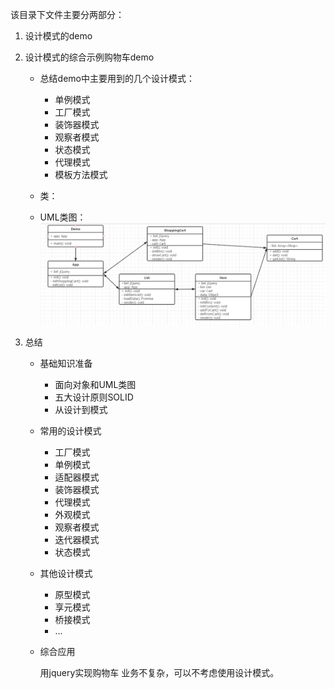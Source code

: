 该目录下文件主要分两部分：
1. 设计模式的demo
2. 设计模式的综合示例购物车demo

    - 总结demo中主要用到的几个设计模式：
        - 单例模式
        - 工厂模式
        - 装饰器模式
        - 观察者模式
        - 状态模式
        - 代理模式
        - 模板方法模式

    - 类：
        
    - UML类图：
        ![](./image/shoppingcar.png)
3. 总结
    - 基础知识准备
        - 面向对象和UML类图
        - 五大设计原则SOLID
        - 从设计到模式
    - 常用的设计模式
        - 工厂模式
        - 单例模式
        - 适配器模式
        - 装饰器模式
        - 代理模式
        - 外观模式
        - 观察者模式
        - 迭代器模式
        - 状态模式
    - 其他设计模式
        - 原型模式
        - 享元模式
        - 桥接模式
        - ...
    - 综合应用

        用jquery实现购物车
        业务不复杂，可以不考虑使用设计模式。
